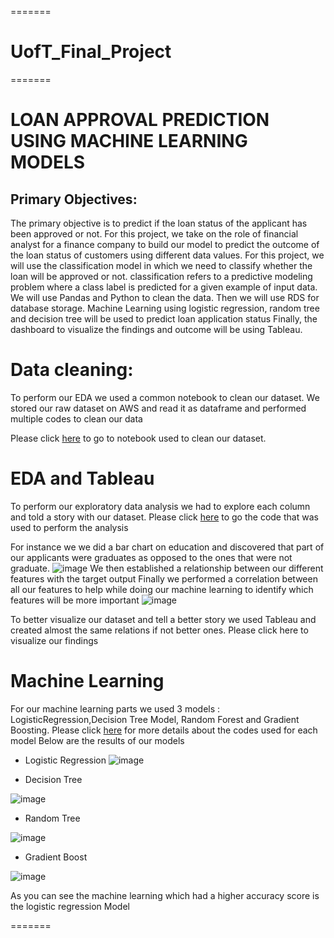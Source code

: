 
=======
# UofT_Final_Project


=======
# LOAN APPROVAL PREDICTION USING MACHINE LEARNING MODELS

## Primary Objectives:

The primary objective is to predict if the loan status of the applicant has been approved or not. For this project, we take on the role of financial analyst for a finance company to build our model to predict the outcome of the loan status of customers using different data values. For this project, we will use the classification model in which we need to classify whether the loan will be approved or not. classification refers to a predictive modeling problem where a class label is predicted for a given example of input data.
We will use Pandas and Python to clean the data. Then we will use RDS  for database storage. 
Machine Learning using logistic regression, random tree and decision tree will be used to predict loan application status
Finally, the dashboard to visualize the findings and outcome will be using Tableau.

# Data cleaning:

To perform our EDA we used a common notebook to clean our dataset. We stored our raw dataset on AWS and read it as dataframe and performed multiple codes to clean our data 

Please click [here](https://github.com/eelkord/UofT_Final_Project/blob/main/Clean%20data.ipynb) to go to notebook used to clean our dataset.

# EDA and Tableau

To perform our exploratory data analysis we had to explore each column and told a story with our dataset. 
Please click [here](https://github.com/eelkord/UofT_Final_Project/blob/fofomichelle/exploratory_analysis.ipynb) to go the code that was used to perform the analysis

For instance we we did a bar chart on education and discovered that part of our applicants were graduates as opposed to the ones that were not graduate.
![image](https://user-images.githubusercontent.com/99924850/181996284-6d8b5428-07ae-4abf-a494-5fd71bcb86ce.png)
We then established a relationship between our different features with the target output
Finally we performed a correlation between all our features to help while doing our machine learning to identify which features will be more important
![image](https://user-images.githubusercontent.com/99924850/181996216-86000c0a-77cc-44ca-b152-5c6c7f103991.png)

To better visualize our dataset and tell a better story we used Tableau and created almost the same relations if not better ones. Please click here to visualize our findings

# Machine Learning

For our machine learning parts we used 3 models : LogisticRegression,Decision Tree Model, Random Forest and Gradient Boosting. Please click [here](https://github.com/eelkord/UofT_Final_Project/blob/karishmasnh/Refactored%20and%20featured%20code%20-v3.ipynb) for more details about the codes used for each model 
Below are the results of our models
- Logistic Regression
![image](https://user-images.githubusercontent.com/99924850/181996515-a647b55d-5d67-4b39-97f7-933e759d4a12.png)

- Decision Tree

![image](https://user-images.githubusercontent.com/99924850/181996543-52ddfdff-207c-43f9-b2b3-23951c42c064.png)

- Random Tree

![image](https://user-images.githubusercontent.com/99924850/181996572-34812e95-f1ae-4454-a4ef-037ee17fcbbc.png)

- Gradient Boost


![image](https://user-images.githubusercontent.com/99924850/181996587-1a177a2b-19fb-4aa4-a657-a5acb29530be.png)

As you can see the machine learning which had a higher accuracy score is the logistic regression Model







=======



